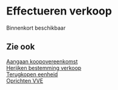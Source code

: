 # Effectueren verkoop

Binnenkort beschikbaar

## Zie ook

[Aangaan koopovereenkomst](../Aangaan-koopovereenkomst/)  
[Herijken bestemming verkoop](../Herijken-bestemming-verkoop/)  
[Terugkopen eenheid](../Terugkopen-eenheid/)  
[Oprichten VVE](../Oprichten-VVE/)  
